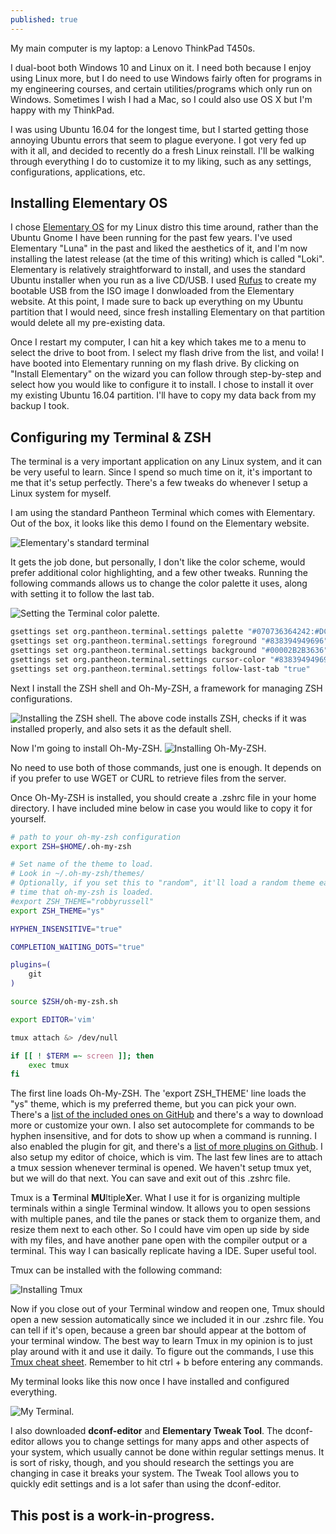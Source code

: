 ```yaml
---
published: true
---
```

My main computer is my laptop: a Lenovo ThinkPad T450s.

I dual-boot both Windows 10 and Linux on it. I need both because I enjoy using Linux more, but I do need to use Windows fairly often for programs in my engineering courses, and certain utilities/programs which only run on Windows. Sometimes I wish I had a Mac, so I could also use OS X but I'm happy with my ThinkPad.

I was using Ubuntu 16.04 for the longest time, but I started getting those annoying Ubuntu errors that seem to plague everyone. I got very fed up with it all, and decided to recently do a fresh Linux reinstall. I'll be walking through everything I do to customize it to my liking, such as any settings, configurations, applications, etc.

## Installing Elementary OS

I chose [Elementary OS](https://elementary.io/) for my Linux distro this time around, rather than the Ubuntu Gnome I have been running for the past few years. I've used Elementary "Luna" in the past and liked the aesthetics of it, and I'm now installing the latest release (at the time of this writing) which is called "Loki". Elementary is relatively straightforward to install, and uses the standard Ubuntu installer when you run as a live CD/USB. I used [Rufus](https://rufus.akeo.ie/) to create my bootable USB from the ISO image I donwloaded from the Elementary website. At this point, I made sure to back up everything on my Ubuntu partition that I would need, since fresh installing Elementary on that partition would delete all my pre-existing data.

Once I restart my computer, I can hit a key which takes me to a menu to select the drive to boot from. I select my flash drive from the list, and voila! I have booted into Elementary running on my flash drive. By clicking on "Install Elementary" on the wizard you can follow through step-by-step and select how you would like to configure it to install. I chose to install it over my existing Ubuntu 16.04 partition. I'll have to copy my data back from my backup I took.

## Configuring my Terminal & ZSH

The terminal is a very important application on any Linux system, and it can be very useful to learn. Since I spend so much time on it, it's important to me that it's setup perfectly. There's a few tweaks do whenever I setup a Linux system for myself.

I am using the standard Pantheon Terminal which comes with Elementary. Out of the box, it looks like this demo I found on the Elementary website.

![Elementary's standard terminal]({{site.baseurl}}/images/elementary_terminal_standard.png)

It gets the job done, but personally, I don't like the color scheme, would prefer additional color highlighting, and a few other tweaks. Running the following commands allows us to change the color palette it uses, along with setting it to follow the last tab.

![Setting the Terminal color palette.]({{site.baseurl}}/images/carbon_terminal_colors.png)

```bash
gsettings set org.pantheon.terminal.settings palette "#070736364242:#DCDC32322F2F:#858599990000:#B5B589890000:#26268B8BD2D2:#D3D336368282:#2A2AA1A19898:#EEEEE8E8D5D5:#00002B2B3636:#CBCB4B4B1616:#58586E6E7575:#65657B7B8383:#838394949696:#6C6C7171C4C4:#9393A1A1A1A1:#FDFDF6F6E3E3"
gsettings set org.pantheon.terminal.settings foreground "#838394949696"
gsettings set org.pantheon.terminal.settings background "#00002B2B3636"
gsettings set org.pantheon.terminal.settings cursor-color "#838394949696"
gsettings set org.pantheon.terminal.settings follow-last-tab "true"
```
Next I install the ZSH shell and Oh-My-ZSH, a framework for managing ZSH configurations.

![Installing the ZSH shell.]({{site.baseurl}}/images/carbon_installing_zsh.png)
The above code installs ZSH, checks if it was installed properly, and also sets it as the default shell.

Now I'm going to install Oh-My-ZSH.
![Installing Oh-My-ZSH.]({{site.baseurl}}/images/carbon_installing_ohmyzsh.png)

No need to use both of those commands, just one is enough. It depends on if you prefer to use WGET or CURL to retrieve files from the server.

Once Oh-My-ZSH is installed, you should create a .zshrc file in your home directory. I have included mine below in case you would like to copy it for yourself.

```bash
# path to your oh-my-zsh configuration
export ZSH=$HOME/.oh-my-zsh

# Set name of the theme to load.
# Look in ~/.oh-my-zsh/themes/
# Optionally, if you set this to "random", it'll load a random theme each
# time that oh-my-zsh is loaded.
#export ZSH_THEME="robbyrussell"
export ZSH_THEME="ys"

HYPHEN_INSENSITIVE="true"

COMPLETION_WAITING_DOTS="true"

plugins=(
    git
)

source $ZSH/oh-my-zsh.sh

export EDITOR='vim'

tmux attach &> /dev/null

if [[ ! $TERM =~ screen ]]; then
    exec tmux
fi

```
The first line loads Oh-My-ZSH. The 'export ZSH_THEME' line loads the "ys" theme, which is my preferred theme, but you can pick your own. There's a [list of the included ones on GitHub](https://github.com/robbyrussell/oh-my-zsh/wiki/Themes) and there's a way to download more or customize your own. I also set autocomplete for commands to be hyphen insensitive, and for dots to show up when a command is running. I also enabled the plugin for git, and there's a [list of more plugins on Github](https://github.com/robbyrussell/oh-my-zsh/wiki/Plugins). I also setup my editor of choice, which is vim. The last few lines are to attach a tmux session whenever terminal is opened. We haven't setup tmux yet, but we will do that next. You can save and exit out of this .zshrc file.

Tmux is a **T**erminal **MU**ltiple**X**er. What I use it for is organizing multiple terminals within a single Terminal window. It allows you to open sessions with multiple panes, and tile the panes or stack them to organize them, and resize them next to each other. So I could have vim open up side by side with my files, and have another pane open with the compiler output or a terminal. This way I can basically replicate having a IDE. Super useful tool.

Tmux can be installed with the following command:

![Installing Tmux]({{site.baseurl}}/images/carbon_install_tmux.png)

Now if you close out of your Terminal window and reopen one, Tmux should open a new session automatically since we included it in our .zshrc file. You can tell if it's open, because a green bar should appear at the bottom of your terminal window. The best way to learn Tmux in my opinion is to just play around with it and use it daily. To figure out the commands, I use this [Tmux cheat sheet](https://tmuxcheatsheet.com/). Remember to hit ctrl + b before entering any commands.

My terminal looks like this now once I have installed and configured everything.

![My Terminal.]({{site.baseurl}}/images/terminal_after_tmux_and_colors.png)


I also downloaded **dconf-editor** and **Elementary Tweak Tool**. The dconf-editor allows you to change settings for many apps and other aspects of your system, which usually cannot be done within regular settings menus. It is sort of risky, though, and you should research the settings you are changing in case it breaks your system. The Tweak Tool allows you to quickly edit settings and is a lot safer than using the dconf-editor.


## This post is a work-in-progress.
